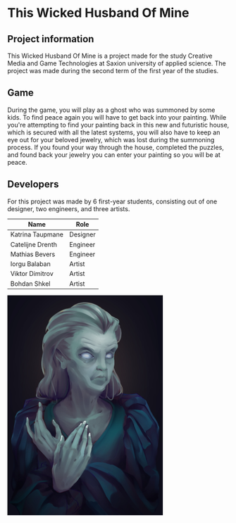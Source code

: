 # This Wicked Husband Of Mine

## Project information
This Wicked Husband Of Mine is a project made for the study Creative Media and Game Technologies at Saxion university of applied science. The project was made during the second term of the first year of the studies. 

## Game 
During the game, you will play as a ghost who was summoned by some kids. To find peace again you will have to get back into your painting. While you're attempting to find your painting back in this new and futuristic house, which is secured with all the latest systems, you will also have to keep an eye out for your beloved jewelry, which was lost during the summoning process. If you found your way through the house, completed the puzzles, and found back your jewelry you can enter your painting so you will be at peace.

## Developers
For this project was made by 6 first-year students, consisting out of one designer, two engineers, and three artists.

| Name | Role |
| ----------- | ----------- |
| Katrina Taupmane | Designer |
| Catelijne Drenth | Engineer |
| Mathias Bevers | Engineer |
| Iorgu Balaban | Artist |
| Viktor Dimitrov | Artist |
| Bohdan Shkel | Artist |

<img src="data/paintingGhost.jpg" alt="painting" height="500"/>
